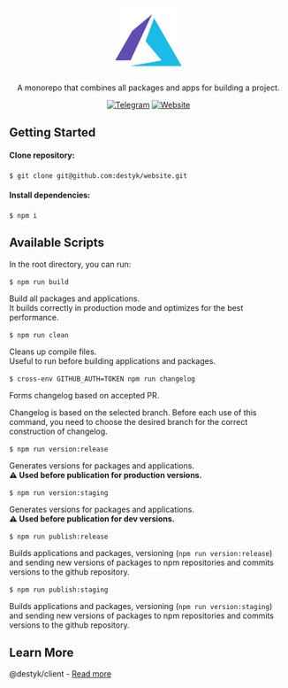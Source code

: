 <p align="center">
  <a href="https://destyk.ru/" target="blank"><img src="https://github.com/destyk/website/blob/stable/apps/client/public/logo192.png" width="120" alt="DestyK Logo" /></a>
</p>
<p align="center">A monorepo that combines all packages and apps for building a project.</p>
    <p align="center">
      <a href="https://t.me/destykarpov" target="_blank"><img src="https://img.shields.io/badge/Telegram-blue?style=flat-square&logo=Telegram" alt="Telegram" /></a>
      <a href="https://destyk.ru" target="_blank"><img src="https://img.shields.io/badge/Website-ED760E?style=flat-square&logo=About.me" alt="Website" /></a>
</p>

## Getting Started

#### Clone repository:

`$ git clone git@github.com:destyk/website.git`

#### Install dependencies:

`$ npm i`

## Available Scripts

In the root directory, you can run:

`$ npm run build`

Build all packages and applications.\
It builds correctly in production mode and optimizes for the best performance.

`$ npm run clean`

Cleans up compile files.\
Useful to run before building applications and packages.

`$ cross-env GITHUB_AUTH=TOKEN npm run changelog`

Forms changelog based on accepted PR.

Changelog is based on the selected branch. Before each use of this command, you need to choose the desired branch for the correct construction of changelog.

`$ npm run version:release`

Generates versions for packages and applications.\
<b>⚠️ Used before publication for production versions.</b>

`$ npm run version:staging`

Generates versions for packages and applications.\
<b>⚠️ Used before publication for dev versions.</b>

`$ npm run publish:release`

Builds applications and packages, versioning (`npm run version:release`) and sending new versions of packages to npm repositories and commits versions to the github repository.

`$ npm run publish:staging`

Builds applications and packages, versioning (`npm run version:staging`) and sending new versions of packages to npm repositories and commits versions to the github repository.

## Learn More

@destyk/client - <a href="https://github.com/destyk/website/blob/stable/apps/client/README.md">Read more</a>
